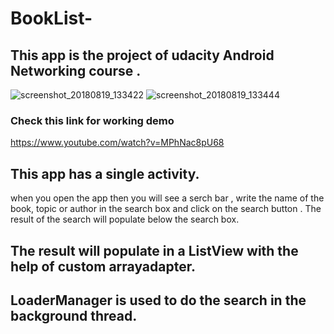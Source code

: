 # BookList-
## This app is the project of udacity Android Networking course . 

![screenshot_20180819_133422](https://user-images.githubusercontent.com/41925285/44306911-529a0100-a3b6-11e8-8aec-fc353789881a.png)    ![screenshot_20180819_133444](https://user-images.githubusercontent.com/41925285/44306913-5e85c300-a3b6-11e8-8ce2-6cf7f3e5239b.png)  

### Check this link for working demo 
https://www.youtube.com/watch?v=MPhNac8pU68
## This app has a single activity. 
when you open the app then you will see a serch bar , write the name of the book, topic or author in the 
search box and click on the search button . The result of the search will populate below the search box. 
## The result will populate in a ListView with the help of custom arrayadapter.
## LoaderManager is used to do the search in the background thread.
